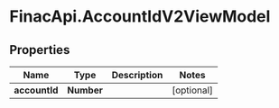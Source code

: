 # FinacApi.AccountIdV2ViewModel

## Properties
Name | Type | Description | Notes
------------ | ------------- | ------------- | -------------
**accountId** | **Number** |  | [optional] 
